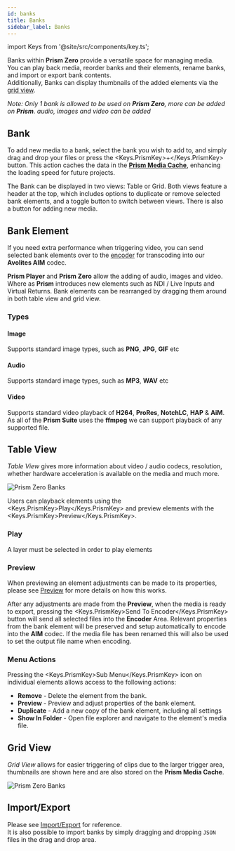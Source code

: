 ```yaml
---
id: banks
title: Banks
sidebar_label: Banks
---
```


import Keys from '@site/src/components/key.ts';

Banks within **Prism Zero** provide a versatile space for managing media.  
You can play back media, reorder banks and their elements, rename banks, and import or export bank contents.  
Additionally, Banks can display thumbnails of the added elements via the [grid view](./banks.md#grid-view).

<!--
*Note: Only 1 bank is allowed to be used on **Prism Zero**, more can be added on **Prism**. audio, images and video can be added*
-->


*Note: Only 1 bank is allowed to be used on **Prism Zero**, more can be added on **Prism**. audio, images and video can be added*


<!--
*Note: Multiple banks can be added and as well as the basic feature of Prism Player and Prism Zero, NDI and Live input sources are also able to be added, please see [Settings > Inputs](../../prism/settings/settings-inputs.md) for more details.*
-->

## Bank

To add new media to a bank, select the bank you wish to add to, and simply drag and drop your files or press the <Keys.PrismKey>+</Keys.PrismKey> button. This action caches the data in the [**Prism Media Cache**](../quick-start/media-management#prism-media-cache), enhancing the loading speed for future projects.

The Bank can be displayed in two views: Table or Grid. Both views feature a header at the top, which includes options to duplicate or remove selected bank elements, and a toggle button to switch between views. There is also a button for adding new media.

## Bank Element

If you need extra performance when triggering video, you can send selected bank elements over to the [encoder](../encoder/encoder.md) for transcoding into our **Avolites AIM** codec.

**Prism Player** and **Prism Zero** allow the adding of audio, images and video. Where as **Prism** introduces new elements such as NDI / Live Inputs and Virtual Returns. Bank elements can be rearranged by dragging them around in both table view and grid view.

### Types

#### Image 

Supports standard image types, such as **PNG**, **JPG**, **GIF** etc

#### Audio
Supports standard image types, such as **MP3**, **WAV** etc 

#### Video
Supports standard video playback of **H264**, **ProRes**, **NotchLC**, **HAP** & **AiM**. As all of the **Prism Suite** uses the **ffmpeg** we can support playback of any supported file.

<!--
#### NDI Input
Any active ndi sources on your network can be used here, please see both [Settings](../settings/settings-inputs) and [Preview](../play/preview) pages in order setup and select your NDI Sources

#### Live Input
Any connected usb devices which supports DirectShow can be used here, please see both [Settings](../settings/settings-inputs) and [Preview](../play/preview) pages in order setup  and select your Webcam / USB Capture Devices

#### Virtual Return
Any connected usb devices which supports DirectShow can be used here, please see [Preview](../play/preview) page in order setup and select your Webcam / USB Capture Devices
-->

## Table View

*Table View* gives more information about video / audio codecs, resolution, whether hardware acceleration is available on the media and much more.

![Prism Zero Banks](/prismdocs/images/zero-table-banks.png)

Users can playback elements using the <Keys.PrismKey>Play</Keys.PrismKey> and preview elements with the <Keys.PrismKey>Preview</Keys.PrismKey>.

### Play

<!--
Playing an element will playback on the [media player](../play/mediaplayer).
-->


A layer must be selected in order to play elements


<!--
A layer must be selected in order to play elements
-->



### Preview

When previewing an element adjustments can be made to its properties, please see [Preview](../play/preview) for more details on how this works.

After any adjustments are made from the **Preview**, when the media is ready to export, pressing the <Keys.PrismKey>Send To Encoder</Keys.PrismKey> button will send all selected files into the **Encoder** Area. Relevant properties from the bank element will be preserved and setup automatically to encode into the **AIM** codec. If the media file has been renamed this will also be used to set the output file name when encoding.


<!--
### Preview

When previewing an element adjustments can be made to its properties, please see [Preview](../play/preview) for more details on how this works.

After any adjustments are made from the **Preview**, when the media is ready to export, pressing the <Keys.PrismKey>Send To Encoder</Keys.PrismKey> button will send all selected files into the **Encoder** Area. Relevant properties from the bank element will be preserved and setup automatically to encode into the **AIM** codec. If the media file has been renamed this will also be used to set the output file name when encoding.
-->

### Menu Actions

<!--
Pressing the <Keys.PrismKey>Sub Menu</Keys.PrismKey> icon on individual elements allows access to the following actions:
- **Remove** - to delete the element from the bank.
- **Duplicate** - add a new copy of the bank element, including all settings
- **Show In Folder** - Open file explorer and navigate to the element's media file.
-->

Pressing the <Keys.PrismKey>Sub Menu</Keys.PrismKey> icon on individual elements allows access to the following actions:
- **Remove** - Delete the element from the bank.
- **Preview** - Preview and adjust properties of the bank element.
- **Duplicate** - Add a new copy of the bank element, including all settings
- **Show In Folder** - Open file explorer and navigate to the element's media file.

<!--
Pressing the <Keys.PrismKey>Sub Menu</Keys.PrismKey> icon on individual elements allows access to the following actions:
- **Remove** - Delete the element from the bank.
- **Preview** - Preview and adjust properties of the bank element.
- **Duplicate** - Add a new copy of the bank element, including all settings
- **Show In Folder** - Open file explorer and navigate to the element's media file.
-->

## Grid View

*Grid View* allows for easier triggering of clips due to the larger trigger area, thumbnails are shown here and are also stored on the **Prism Media Cache**.

![Prism Zero Banks](/prismdocs/images/zero-grid-banks.png)

## Import/Export

Please see [Import/Export](../quick-start/import-export) for reference.  
It is also possible to import banks by simply dragging and dropping `JSON` files in the drag and drop area.